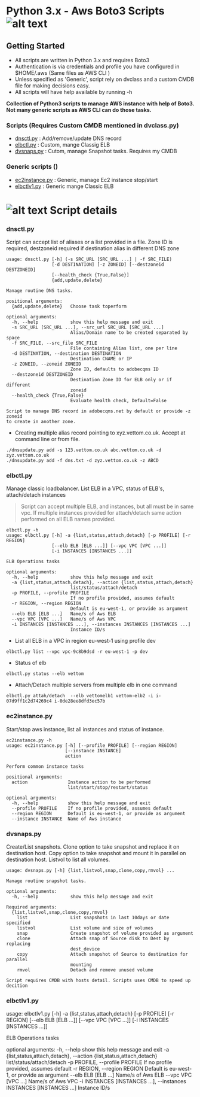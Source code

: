 # Python 3.x - Aws Boto3 Scripts ![alt text](https://vettom.github.io/images/RobinR "Denny Vettom Logo")

## Getting Started
- All scripts are written in Python 3.x and requires Boto3
- Authentication is via credentials and profile you have configured in $HOME/.aws (Same files as AWS CLI )
- Unless specified as 'Generic', script rely on dvclass and a custom CMDB file for making decisions easy.
- All scripts will have help available by running -h

**Collection of Python3 scripts to manage AWS instance with help of Boto3. Not many generic scripts as AWS CLI can do those tasks.**





### Scripts (Requires Custom CMDB mentioned in dvclass.py)
- [dnsctl.py](https://github.com/vettom/Aws-Boto3#dnsupdatepy)               : Add/remove/update DNS record
- [elbctl.py](https://github.com/vettom/Aws-Boto3#elbctlpy)             : Custom, mange Classig ELB 
- [dvsnaps.py](https://github.com/vettom/Aws-Boto3#dvsnapspy)             :  Cutom, manage Snapshot tasks. Requires my CMDB 

### Generic scripts ()
- [ec2instance.py](https://github.com/vettom/Aws-Boto3#ec2instancepy)       : Generic,  manage Ec2 instance stop/start
- [elbctlv1.py](https://github.com/vettom/Aws-Boto3#elbctlv1py)             : Generic mange Classic ELB

# ![alt text](https://vettom.github.io/images/dv-tec-logo-round2cm.png "Denny Vettom  Tech Logo") Script details 

### dnsctl.py
  Script can accept list of aliases or a list provided in a file. Zone ID is required, destzoneid required if destination alias in different DNS zone

``` 
usage: dnsctl.py [-h] (-s SRC_URL [SRC_URL ...] | -f SRC_FILE)
                 [-d DESTINATION] [-z ZONEID] [--destzoneid DESTZONEID]
                 [--health_check {True,False}]
                 {add,update,delete}

Manage routine DNS tasks.

positional arguments:
  {add,update,delete}   Choose task toperform

optional arguments:
  -h, --help            show this help message and exit
  -s SRC_URL [SRC_URL ...], --src_url SRC_URL [SRC_URL ...]
                        Alias/Domain name to be created separated by space
  -f SRC_FILE, --src_file SRC_FILE
                        File containing Alias list, one per line
  -d DESTINATION, --destination DESTINATION
                        Destination CNAME or IP
  -z ZONEID, --zoneid ZONEID
                        Zone ID, defaults to adobecqms ID
  --destzoneid DESTZONEID
                        Destination Zone ID for ELB only or if different
                        zoneid
  --health_check {True,False}
                        Evaluate health check, Default=False

Script to manage DNS record in adobecqms.net by default or provide -z zoneid
to create in another zone.
```

- Creating multiple alias record pointing to xyz.vettom.co.uk. Accept at command line or from file.

``` 
./dnsupdate.py add -s 123.vettom.co.uk abc.vettom.co.uk -d zyz.vettom.co.uk  
./dnsupdate.py add -f dns.txt -d zyz.vettom.co.uk -z ABCD
```

### elbctl.py
  Manage classic loadbalancer. List ELB in a VPC, status of ELB's, attach/detach instances
  > Script can accept multiple ELB, and instances, but all must be in same vpc. If multiple instances provided for attach/detach same action performed on all ELB names provided.

```
elbctl.py -h
usage: elbctl.py [-h] -a {list,status,attach,detach} [-p PROFILE] [-r REGION]
                 [--elb ELB [ELB ...]] [--vpc VPC [VPC ...]]
                 [-i INSTANCES [INSTANCES ...]]

ELB Operations tasks

optional arguments:
  -h, --help            show this help message and exit
  -a {list,status,attach,detach}, --action {list,status,attach,detach}
                        list/status/attach/detach
  -p PROFILE, --profile PROFILE
                        If no profile provided, assumes default
  -r REGION, --region REGION
                        Default is eu-west-1, or provide as argument
  --elb ELB [ELB ...]   Name/s of Aws ELB
  --vpc VPC [VPC ...]   Name/s of Aws VPC
  -i INSTANCES [INSTANCES ...], --instances INSTANCES [INSTANCES ...]
                        Instance ID/s

```

- List all ELB in a VPC in region eu-west-1 using profile dev

```
elbctl.py list --vpc vpc-9c8b9dsd -r eu-west-1 -p dev

```

- Status of elb
```
elbctl.py status --elb vettom

```

- Attach/Detach multiple servers from multiple elb in one command
```
elbctl.py attah/detach  --elb vettomelb1 vettom-elb2 -i i-07d9ff1c2d74269c4 i-0de28ee8dfd3ec57b

```

### ec2instance.py
Start/stop aws instance, list all instances and status of instance.

```
ec2instance.py -h
usage: ec2instance.py [-h] [--profile PROFILE] [--region REGION]
                      [--instance INSTANCE]
                      action

Perform common instance tasks

positional arguments:
  action               Instance action to be performed
                       list/start/stop/restart/status

optional arguments:
  -h, --help           show this help message and exit
  --profile PROFILE    If no profile provided, assumes default
  --region REGION      Default is eu-west-1, or provide as argument
  --instance INSTANCE  Name of Aws instance
```


### dvsnaps.py
Create/List snapshots. Clone option to take snapshot and replace it on destination host. Copy option to take snapshot and mount it in parallel on destination host. Listvol to list all volumes.

```
usage: dvsnaps.py [-h] {list,listvol,snap,clone,copy,rmvol} ...

Manage routine snapshot tasks.

optional arguments:
  -h, --help            show this help message and exit

Required arguments:
  {list,listvol,snap,clone,copy,rmvol}
    list                List snapshots in last 10days or date specified
    listvol             List volume and size of volumes
    snap                Create snapshot of volume provided as argument
    clone               Attach snap of Source disk to Dest by replacing
                        dest_device
    copy                Attach snapshot of Source to destination for parallel
                        mounting
    rmvol               Detach and remove unused volume

Script requires CMDB with hosts detail. Scripts uses CMDB to speed up decition

```

### elbctlv1.py

usage: elbctlv1.py [-h] -a {list,status,attach,detach} [-p PROFILE]
                   [-r REGION] [--elb ELB [ELB ...]] [--vpc VPC [VPC ...]]
                   [-i INSTANCES [INSTANCES ...]]

ELB Operations tasks

optional arguments:
  -h, --help            show this help message and exit
  -a {list,status,attach,detach}, --action {list,status,attach,detach}
                        list/status/attach/detach
  -p PROFILE, --profile PROFILE
                        If no profile provided, assumes default
  -r REGION, --region REGION
                        Default is eu-west-1, or provide as argument
  --elb ELB [ELB ...]   Name/s of Aws ELB
  --vpc VPC [VPC ...]   Name/s of Aws VPC
  -i INSTANCES [INSTANCES ...], --instances INSTANCES [INSTANCES ...]
                        Instance ID/s